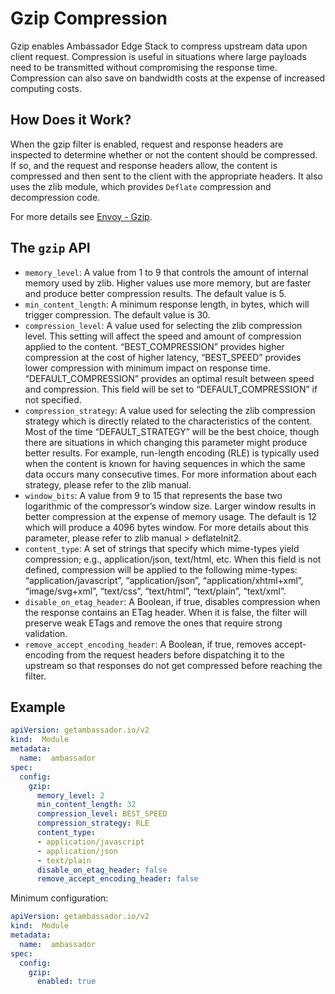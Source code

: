 # Gzip Compression

Gzip enables Ambassador Edge Stack to compress upstream data upon client request. Compression is useful in situations where large payloads need to be transmitted without compromising the response time. Compression can also save on bandwidth costs at the expense of increased computing costs.

## How Does it Work?

When the gzip filter is enabled, request and response headers are inspected to determine whether or not the content should be compressed. If so, and the request and response headers allow, the content is compressed and then sent to the client with the appropriate headers. It also uses the zlib module, which provides `Deflate` compression and decompression code.

For more details see [Envoy - Gzip](https://www.envoyproxy.io/docs/envoy/latest/configuration/http/http_filters/gzip_filter.html).

## The `gzip` API

- `memory_level`: A value from 1 to 9 that controls the amount of internal memory used by zlib. Higher values use more memory, but are faster and produce better compression results. The default value is 5.
- `min_content_length`: A minimum response length, in bytes, which will trigger compression. The default value is 30.
- `compression_level`: A value used for selecting the zlib compression level. This setting will affect the speed and amount of compression applied to the content. “BEST_COMPRESSION” provides higher compression at the cost of higher latency, “BEST_SPEED” provides lower compression with minimum impact on response time. “DEFAULT_COMPRESSION” provides an optimal result between speed and compression. This field will be set to “DEFAULT_COMPRESSION” if not specified.
- `compression_strategy`: A value used for selecting the zlib compression strategy which is directly related to the characteristics of the content. Most of the time “DEFAULT_STRATEGY” will be the best choice, though there are situations in which changing this parameter might produce better results. For example, run-length encoding (RLE) is typically used when the content is known for having sequences in which the same data occurs many consecutive times. For more information about each strategy, please refer to the zlib manual.
- `window_bits`: A value from 9 to 15 that represents the base two logarithmic of the compressor’s window size. Larger window results in better compression at the expense of memory usage. The default is 12 which will produce a 4096 bytes window. For more details about this parameter, please refer to zlib manual > deflateInit2.
- `content_type`: A set of strings that specify which mime-types yield compression; e.g., application/json, text/html, etc. When this field is not defined, compression will be applied to the following mime-types: “application/javascript”, “application/json”, “application/xhtml+xml”, “image/svg+xml”, “text/css”, “text/html”, “text/plain”, “text/xml”.
- `disable_on_etag_header`: A Boolean, if true, disables compression when the response contains an ETag header. When it is false, the filter will preserve weak ETags and remove the ones that require strong validation.
- `remove_accept_encoding_header`: A Boolean, if true, removes accept-encoding from the request headers before dispatching it to the upstream so that responses do not get compressed before reaching the filter.

## Example

```yaml
apiVersion: getambassador.io/v2
kind:  Module
metadata:
  name:  ambassador
spec:
  config:
    gzip:
      memory_level: 2
      min_content_length: 32
      compression_level: BEST_SPEED
      compression_strategy: RLE
      content_type:
      - application/javascript
      - application/json
      - text/plain
      disable_on_etag_header: false
      remove_accept_encoding_header: false
```

Minimum configuration:

```yaml
apiVersion: getambassador.io/v2
kind:  Module
metadata:
  name:  ambassador
spec:
  config:
    gzip:
      enabled: true
```
